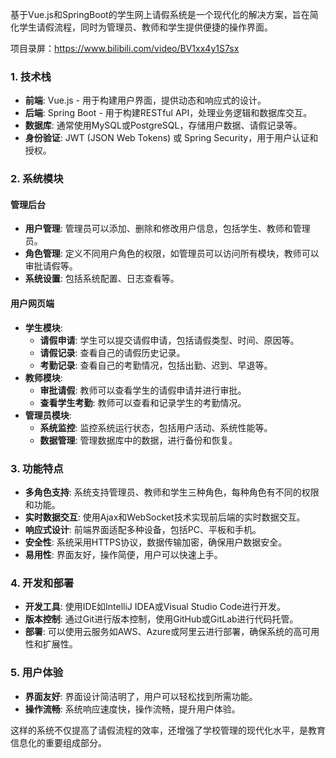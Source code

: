 ﻿基于Vue.js和SpringBoot的学生网上请假系统是一个现代化的解决方案，旨在简化学生请假流程，同时为管理员、教师和学生提供便捷的操作界面。

项目录屏：https://www.bilibili.com/video/BV1xx4y1S7sx

### 1. 技术栈

- **前端**: Vue.js - 用于构建用户界面，提供动态和响应式的设计。
- **后端**: Spring Boot - 用于构建RESTful API，处理业务逻辑和数据库交互。
- **数据库**: 通常使用MySQL或PostgreSQL，存储用户数据、请假记录等。
- **身份验证**: JWT (JSON Web Tokens) 或 Spring Security，用于用户认证和授权。

### 2. 系统模块

#### 管理后台

- **用户管理**: 管理员可以添加、删除和修改用户信息，包括学生、教师和管理员。
- **角色管理**: 定义不同用户角色的权限，如管理员可以访问所有模块，教师可以审批请假等。
- **系统设置**: 包括系统配置、日志查看等。

#### 用户网页端

- **学生模块**:
  - **请假申请**: 学生可以提交请假申请，包括请假类型、时间、原因等。
  - **请假记录**: 查看自己的请假历史记录。
  - **考勤记录**: 查看自己的考勤情况，包括出勤、迟到、早退等。
- **教师模块**:
  - **审批请假**: 教师可以查看学生的请假申请并进行审批。
  - **查看学生考勤**: 教师可以查看和记录学生的考勤情况。
- **管理员模块**:
  - **系统监控**: 监控系统运行状态，包括用户活动、系统性能等。
  - **数据管理**: 管理数据库中的数据，进行备份和恢复。

### 3. 功能特点

- **多角色支持**: 系统支持管理员、教师和学生三种角色，每种角色有不同的权限和功能。
- **实时数据交互**: 使用Ajax和WebSocket技术实现前后端的实时数据交互。
- **响应式设计**: 前端界面适配多种设备，包括PC、平板和手机。
- **安全性**: 系统采用HTTPS协议，数据传输加密，确保用户数据安全。
- **易用性**: 界面友好，操作简便，用户可以快速上手。

### 4. 开发和部署

- **开发工具**: 使用IDE如IntelliJ IDEA或Visual Studio Code进行开发。
- **版本控制**: 通过Git进行版本控制，使用GitHub或GitLab进行代码托管。
- **部署**: 可以使用云服务如AWS、Azure或阿里云进行部署，确保系统的高可用性和扩展性。

### 5. 用户体验

- **界面友好**: 界面设计简洁明了，用户可以轻松找到所需功能。
- **操作流畅**: 系统响应速度快，操作流畅，提升用户体验。

这样的系统不仅提高了请假流程的效率，还增强了学校管理的现代化水平，是教育信息化的重要组成部分。